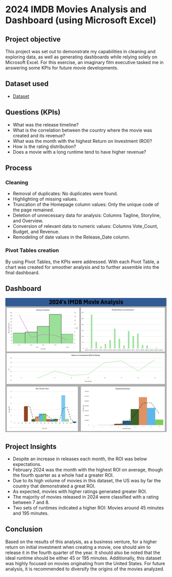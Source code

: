 # 2024 IMDB Movies Analysis and Dashboard (using Microsoft Excel)

## Project objective
This project was set out to demonstrate my capabilities in cleaning and exploring data, as well as generating dashboards while relying solely on Microsoft Excel.
For this exercise, an imaginary film executive tasked me in answering some KPIs for future movie developments.

## Dataset used
- <a href="https://github.com/EdSoares007/Data_Analysis_Project/blob/main/IMDB_Analysis.xlsx">Dataset</a>

## Questions (KPIs)
- What was the release timeline?
- What is the correlation between the country where the movie was created and its revenue?
- What was the month with the highest Return on Investment (ROI)?
- How is the rating distribution?
- Does a movie with a long runtime tend to have higher revenue?

## Process
### Cleaning
- Removal of duplicates: No duplicates were found.
- Highlighting of missing values.
- Truncation of the Homepage column values: Only the unique code of the page remained.
- Deletion of unnecessary data for analysis: Columns Tagline, Storyline, and Overview.
- Conversion of relevant data to numeric values: Columns Vote_Count, Budget, and Revenue.
- Remodeling of date values in the Release_Date column.

### Pivot Tables creation
By using Pivot Tables, the KPIs were addressed.
With each Pivot Table, a chart was created for smoother analysis and to further assemble into the final dashboard.

## Dashboard
![IMDB_Dashboard](https://github.com/EdSoares007/Data_Analysis_Project/blob/main/IMDB_Dashboard.png)

## Project Insights
- Despite an increase in releases each month, the ROI was below expectations.
- February 2024 was the month with the highest ROI on average, though the fourth quarter as a whole had a greater ROI.
- Due to its high volume of movies in this dataset, the US was by far the country that demonstrated a great ROI.
- As expected, movies with higher ratings generated greater ROI.
- The majority of movies released in 2024 were classified with a rating between 7 and 8.
- Two sets of runtimes indicated a higher ROI: Movies around 45 minutes and 195 minutes.

## Conclusion
Based on the results of this analysis, as a business venture, for a higher return on initial investment when creating a movie, one should aim to release it in the fourth quarter of the year. It should also be noted that the ideal runtime should be either 45 or 195 minutes.
Additionally, this dataset was highly focused on movies originating from the United States. For future analysis, it is recommended to diversify the origins of the movies analyzed.
